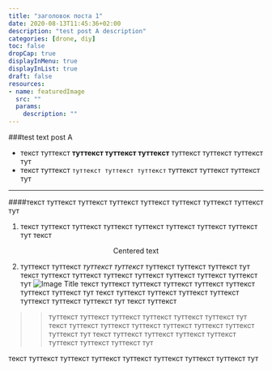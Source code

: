 ```yaml
---
title: "заголовок поста 1"
date: 2020-08-13T11:45:36+02:00
description: "test post A description"
categories: [drone, diy]
toc: false
dropCap: true
displayInMenu: true
displayInList: true
draft: false
resources:
- name: featuredImage
  src: ""
  params:
    description: ""
---
```

###test text post A
 - текст туттекст **туттекст туттекст туттекст** туттекст туттекст туттекст тут
 - текст туттекст ``туттекст туттекст туттекст`` туттекст туттекст туттекст тут
 ---

####текст туттекст туттекст туттекст туттекст туттекст туттекст туттекст тут
1. текст туттекст туттекст туттекст туттекст туттекст туттекст туттекст тут
текст 
<center>Centered text</center>

2. туттекст туттекст *туттекст туттекст* туттекст туттекст туттекст тут
текст туттекст туттекст туттекст туттекст туттекст туттекст туттекст тут
![Image Title](https://im0-tub-ru.yandex.net/i?id=ad981d7225a154e7f8cbc191f9478f08&n=13&exp=1#float)
текст туттекст туттекст туттекст туттекст туттекст туттекст туттекст тут
текст туттекст туттекст туттекст туттекст туттекст туттекст туттекст тут
текст туттекст 

>>туттекст туттекст туттекст туттекст туттекст туттекст тут
текст туттекст туттекст туттекст туттекст туттекст туттекст туттекст тут
текст туттекст туттекст туттекст туттекст туттекст туттекст туттекст тут
>>
текст туттекст туттекст туттекст туттекст туттекст туттекст туттекст тут